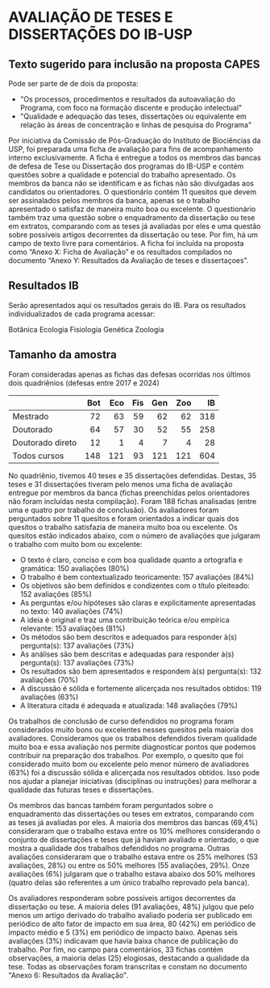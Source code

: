 # AVALIAÇÃO DE TESES E DISSERTAÇÕES DO IB-USP 

## Texto sugerido para inclusão na proposta CAPES

Pode ser parte de de dois da proposta: 
- "Os processos, procedimentos e resultados da autoavaliação do Programa, com foco na formação discente e produção intelectual"
- "Qualidade e adequação das teses, dissertações ou equivalente em relação às áreas de concentração e linhas de pesquisa do Programa"

Por iniciativa da Comissão de Pós-Graduação do Instituto de Biociências da USP, foi preparada uma ficha de avaliação para fins de acompanhamento interno exclusivamente. A ficha é entregue a todos os membros das bancas de defesa de Tese ou Dissertação dos programas do IB-USP e contém questões sobre a qualidade e potencial do trabalho apresentado. Os membros da banca não se identificam e as fichas não são divulgadas aos candidatos ou orientadores. O questionário contém 11 quesitos que devem ser assinalados pelos membros da banca, apenas se o trabalho apresentado o satisfaz de maneira muito boa ou excelente. O questionário também traz uma questão sobre o enquadramento da dissertação ou tese em extratos, comparando com as teses já avaliadas por eles e uma questão sobre possíveis artigos decorrentes da dissertação ou tese. Por fim, há um campo de texto livre para comentários. A ficha foi incluída na proposta como “Anexo X: Ficha de Avaliação” e os resultados compilados no documento “Anexo Y: Resultados da Avaliação de teses e dissertaçoes”.

## Resultados IB 

Serão apresentados aqui os resultados gerais do IB. Para os resultados individualizados de cada programa acessar:

Botânica
Ecologia
Fisiologia
Genética
Zoologia 

## Tamanho da amostra

Foram consideradas apenas as fichas das defesas ocorridas nos últimos dois quadriênios (defesas entre 2017 e 2024)

|                 | Bot| Eco| Fis| Gen| Zoo|   IB|
|:----------------|---:|---:|---:|---:|---:|----:|
|Mestrado         |  72|  63|  59|  62|  62|  318|
|Doutorado        |  64|  57|  30|  52|  55|  258|
|Doutorado direto |  12|   1|   4|   7|   4|   28|
|Todos cursos     | 148| 121|  93| 121| 121|  604|
 
No quadriênio, tivemos 40 teses e 35 dissertações defendidas. Destas, 35 teses e 31 dissertações tiveram pelo menos uma ficha de avaliação entregue por membros da banca (fichas preenchidas pelos orientadores não foram incluídas nesta compilação). Foram 188 fichas analisadas (entre uma e quatro por trabalho de conclusão). Os avaliadores foram perguntados sobre 11 quesitos e foram orientados a indicar quais dos quesitos o trabalho satisfazia de maneira muito boa ou excelente. Os quesitos estão indicados abaixo, com o número de avaliações que julgaram o trabalho com muito bom ou excelente:
 
- O texto é claro, conciso e com boa qualidade quanto a ortografia e gramática: 150 avaliações (80%)
- O trabalho é bem contextualizado teoricamente: 157 avaliações (84%)
- Os objetivos são bem definidos e condizentes com o título pleiteado: 152 avaliações (85%)
- As perguntas e/ou hipóteses são claras e explicitamente apresentadas no texto: 140 avaliações (74%)
- A ideia é original e traz uma contribuição teórica e/ou empírica relevante: 153 avaliações (81%)
- Os métodos são bem descritos e adequados para responder à(s) pergunta(s): 137 avaliações (73%)
- As análises são bem descritas e adequadas para responder à(s) pergunta(s): 137 avaliações (73%)
- Os resultados são bem apresentados e respondem à(s) pergunta(s): 132 avaliações (70%)
- A discussão é sólida e fortemente alicerçada nos resultados obtidos: 119 avaliações (63%)
 - A literatura citada é adequada e atualizada: 148 avaliações (79%)

Os trabalhos de conclusão de curso defendidos no programa foram considerados muito bons ou excelentes nesses quesitos pela maioria dos avaliadores. Consideramos que os trabalhos defendidos tiveram qualidade muito boa e essa avaliação nos permite diagnosticar pontos que podemos contribuir na preparação dos trabalhos. Por exemplo, o quesito que foi considerado muito bom ou excelente pelo menor número de avaliadores (63%) foi a discussão sólida e alicerçada nos resultados obtidos. Isso pode nos ajudar a planejar iniciativas (disciplinas ou instruções) para melhorar a qualidade das futuras teses e dissertações. 
 
Os membros das bancas também foram perguntados sobre o enquadramento das dissertações ou teses em extratos, comparando com as teses já avaliadas por eles. A maioria dos membros das bancas (69,4%) consideraram que o trabalho estava entre os 10% melhores considerando o conjunto de dissertações e teses que já haviam avaliado e orientado, o que mostra a qualidade dos trabalhos defendidos no programa. Outras avaliações consideraram que o trabalho estava entre os 25% melhores (53 avaliações, 28%) ou entre os 50% melhores (55 avaliações, 29%). Onze avaliações (6%) julgaram que o trabalho estava abaixo dos 50% melhores (quatro delas são referentes a um único trabalho reprovado pela banca). 
 
Os avaliadores responderam sobre possíveis artigos decorrentes da dissertação ou tese. A maioria deles (91 avaliações, 48%) julgou que pelo menos um artigo derivado do trabalho avaliado poderia ser publicado em periódico de alto fator de impacto em sua área, 80 (42%) em periódico de impacto médio e 5 (3%) em periódico de impacto baixo. Apenas seis avaliações (3%) indicavam que havia baixa chance de publicação do trabalho. Por fim, no campo para comentários, 33 fichas contém observações, a maioria delas (25) elogiosas, destacando a qualidade da tese. Todas as observações foram transcritas e constam no documento "Anexo 6: Resultados da Avaliação". 




